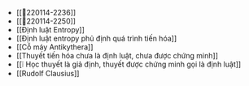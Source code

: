 - [[💬220114-2236]]
- [[💬220114-2250]]
- [[Định luật Entropy]]
- [[Định luật entropy phủ định quá trình tiến hóa]]
- [[Cỗ máy Antikythera]]
- [[Thuyết tiến hóa chưa là định luật, chưa được chứng minh]]
- [[❕ Học thuyết là giả định, thuyết được chứng minh gọi là định luật]]
- [[Rudolf Clausius]]
